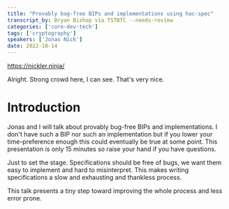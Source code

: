 ```yaml
---
title: "Provably bug-free BIPs and implementations using hac-spec"
transcript_by: Bryan Bishop via TSTBTC --needs-review
categories: ['core-dev-tech']
tags: ['cryptography']
speakers: ['Jonas Nick']
date: 2022-10-14
---
```


<https://nickler.ninja/>

Alright. Strong crowd here, I can see. That's very nice.

# Introduction

Jonas and I will talk about provably bug-free BIPs and implementations. I don't have such a BIP nor such an implementation but if you lower your time-preference enough this could eventually be true at some point. This presentation is only 15 minutes so raise your hand if you have questions.

Just to set the stage. Specifications should be free of bugs, we want them easy to implement and hard to misinterpret. This makes writing specifications a slow and exhausting and thankless process.

This talk presents a tiny step toward improving the whole process and less error prone.


